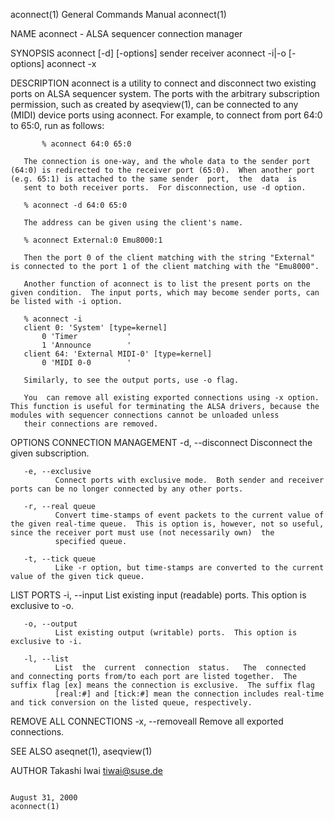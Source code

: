aconnect(1)                                                                                General Commands Manual                                                                                aconnect(1)

NAME
       aconnect - ALSA sequencer connection manager

SYNOPSIS
       aconnect [-d] [-options] sender receiver
       aconnect -i|-o [-options]
       aconnect -x

DESCRIPTION
       aconnect  is  a utility to connect and disconnect two existing ports on ALSA sequencer system.  The ports with the arbitrary subscription permission, such as created by aseqview(1), can be connected
       to any (MIDI) device ports using aconnect.  For example, to connect from port 64:0 to 65:0, run as follows:

           % aconnect 64:0 65:0

       The connection is one-way, and the whole data to the sender port (64:0) is redirected to the receiver port (65:0).  When another port (e.g. 65:1) is attached to the same sender  port,  the  data  is
       sent to both receiver ports.  For disconnection, use -d option.

       % aconnect -d 64:0 65:0

       The address can be given using the client's name.

       % aconnect External:0 Emu8000:1

       Then the port 0 of the client matching with the string "External" is connected to the port 1 of the client matching with the "Emu8000".

       Another function of aconnect is to list the present ports on the given condition.  The input ports, which may become sender ports, can be listed with -i option.

       % aconnect -i
       client 0: 'System' [type=kernel]
           0 'Timer           '
           1 'Announce        '
       client 64: 'External MIDI-0' [type=kernel]
           0 'MIDI 0-0        '

       Similarly, to see the output ports, use -o flag.

       You  can remove all existing exported connections using -x option.  This function is useful for terminating the ALSA drivers, because the modules with sequencer connections cannot be unloaded unless
       their connections are removed.

OPTIONS
   CONNECTION MANAGEMENT
       -d, --disconnect
              Disconnect the given subscription.

       -e, --exclusive
              Connect ports with exclusive mode.  Both sender and receiver ports can be no longer connected by any other ports.

       -r, --real queue
              Convert time-stamps of event packets to the current value of the given real-time queue.  This is option is, however, not so useful, since the receiver port must use (not necessarily own)  the
              specified queue.

       -t, --tick queue
              Like -r option, but time-stamps are converted to the current value of the given tick queue.

   LIST PORTS
       -i, --input
              List existing input (readable) ports.  This option is exclusive to -o.

       -o, --output
              List existing output (writable) ports.  This option is exclusive to -i.

       -l, --list
              List  the  current  connection  status.   The  connected  and connecting ports from/to each port are listed together.  The suffix flag [ex] means the connection is exclusive.  The suffix flag
              [real:#] and [tick:#] mean the connection includes real-time and tick conversion on the listed queue, respectively.

   REMOVE ALL CONNECTIONS
       -x, --removeall
              Remove all exported connections.

SEE ALSO
       aseqnet(1), aseqview(1)

AUTHOR
       Takashi Iwai <tiwai@suse.de>

                                                                                               August 31, 2000                                                                                    aconnect(1)
